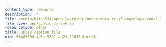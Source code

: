 ```yaml
---
content_type: resource
description: ''
file: /media/https%3A/open-learning-course-data-rc.s3.amazonaws.com/1-258j-public-transportation-systems-spring-2017/5f4d35044e5e5391ae2321036a7ecc96_Wlz_17id1BM.vtt
file_type: application/x-subrip
resourcetype: Other
title: 3play caption file
uid: 5f4d3504-4e5e-5391-ae23-21036a7ecc96
---
```

